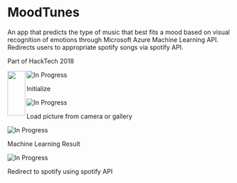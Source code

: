 # MoodTunes
An app that predicts the type of music that best fits a mood based on visual recognition of emotions through Microsoft Azure Machine Learning API. Redirects users to appropriate spotify songs via spotify API.

Part of HackTech 2018

<a href="url"><img src="https://github.com/HSQ8/MoodTunes/raw/master/1.PNG" align="left" height="100" width="40" ></a>

![In Progress](https://github.com/HSQ8/MoodTunes/raw/master/1.PNG)


Initialize

![In Progress](https://github.com/HSQ8/MoodTunes/raw/master/2.PNG)


Load picture from camera or gallery

![In Progress](https://github.com/HSQ8/MoodTunes/raw/master/3.PNG)


Machine Learning Result

![In Progress](https://github.com/HSQ8/MoodTunes/raw/master/4.PNG)


Redirect to spotify using spotify API
